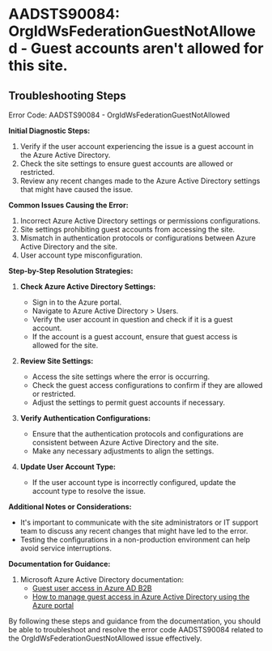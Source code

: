 # AADSTS90084: OrgIdWsFederationGuestNotAllowed - Guest accounts aren't allowed for this site.


## Troubleshooting Steps
Error Code: AADSTS90084 - OrgIdWsFederationGuestNotAllowed

**Initial Diagnostic Steps:**
1. Verify if the user account experiencing the issue is a guest account in the Azure Active Directory.
2. Check the site settings to ensure guest accounts are allowed or restricted.
3. Review any recent changes made to the Azure Active Directory settings that might have caused the issue.

**Common Issues Causing the Error:**
1. Incorrect Azure Active Directory settings or permissions configurations.
2. Site settings prohibiting guest accounts from accessing the site.
3. Mismatch in authentication protocols or configurations between Azure Active Directory and the site.
4. User account type misconfiguration.

**Step-by-Step Resolution Strategies:**
1. **Check Azure Active Directory Settings:**
   - Sign in to the Azure portal.
   - Navigate to Azure Active Directory > Users.
   - Verify the user account in question and check if it is a guest account.
   - If the account is a guest account, ensure that guest access is allowed for the site.

2. **Review Site Settings:**
   - Access the site settings where the error is occurring.
   - Check the guest access configurations to confirm if they are allowed or restricted.
   - Adjust the settings to permit guest accounts if necessary.

3. **Verify Authentication Configurations:**
   - Ensure that the authentication protocols and configurations are consistent between Azure Active Directory and the site.
   - Make any necessary adjustments to align the settings.

4. **Update User Account Type:**
   - If the user account type is incorrectly configured, update the account type to resolve the issue.
   
**Additional Notes or Considerations:**
- It's important to communicate with the site administrators or IT support team to discuss any recent changes that might have led to the error.
- Testing the configurations in a non-production environment can help avoid service interruptions.

**Documentation for Guidance:**
1. Microsoft Azure Active Directory documentation: 
   - [Guest user access in Azure AD B2B](https://docs.microsoft.com/en-us/azure/active-directory/external-identities/collaboration-guest-user)
   - [How to manage guest access in Azure Active Directory using the Azure portal](https://docs.microsoft.com/en-us/azure/active-directory/external-identities/collaboration-guest-user#managing-guests)

By following these steps and guidance from the documentation, you should be able to troubleshoot and resolve the error code AADSTS90084 related to the OrgIdWsFederationGuestNotAllowed issue effectively.